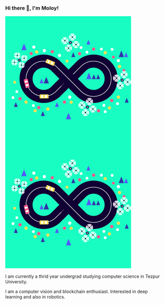 ### Hi there 👋, I'm Moloy!
<img src="https://github.com/writ-tech/writ-tech/blob/main/ezgif.com-gif-maker.gif" align=left>

![Brain](https://github.com/writ-tech/writ-tech/blob/main/ezgif.com-gif-maker.gif)

I am currently a thrid year undergrad studying computer science in Tezpur University.

I am a computer vision and blockchain enthusiast. Interested in deep learning and also in robotics.


<!--
**writ-tech/writ-tech** is a ✨ _special_ ✨ repository because its `README.md` (this file) appears on your GitHub profile.

Here are some ideas to get you started:

- 🔭 I’m currently working on computer vision and deep learning
- 🌱 I’m currently learning ethereum blockchain.
- 👯 I’m looking to collaborate on ...
- 🤔 I’m looking for help with ...
- 💬 Ask me about ...
- 📫 How to reach me: ...
- 😄 Pronouns: ...
- ⚡ Fun fact: ...
-->
